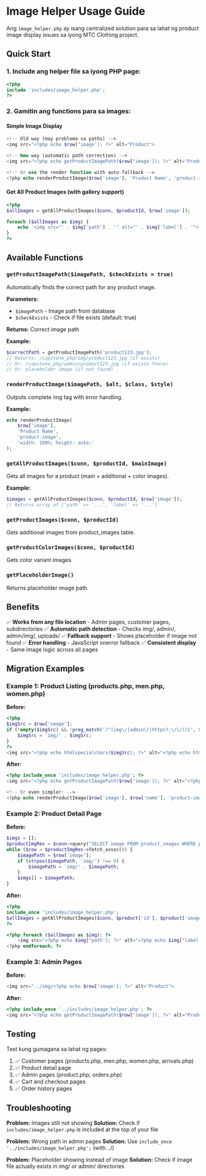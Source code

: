 # Image Helper Usage Guide

Ang `image_helper.php` ay isang centralized solution para sa lahat ng product image display issues sa iyong MTC Clothing project.

## Quick Start

### 1. Include ang helper file sa iyong PHP page:

```php
<?php
include 'includes/image_helper.php';
?>
```

### 2. Gamitin ang functions para sa images:

#### Simple Image Display
```php
<!-- Old way (may problema sa paths) -->
<img src="<?php echo $row['image']; ?>" alt="Product">

<!-- New way (automatic path correction) -->
<img src="<?php echo getProductImagePath($row['image']); ?>" alt="Product">

<!-- Or use the render function with auto-fallback -->
<?php echo renderProductImage($row['image'], 'Product Name', 'product-img', 'width: 100%;'); ?>
```

#### Get All Product Images (with gallery support)
```php
<?php
$allImages = getAllProductImages($conn, $productId, $row['image']);

foreach ($allImages as $img) {
    echo '<img src="' . $img['path'] . '" alt="' . $img['label'] . '">';
}
?>
```

## Available Functions

### `getProductImagePath($imagePath, $checkExists = true)`
Automatically finds the correct path for any product image.

**Parameters:**
- `$imagePath` - Image path from database
- `$checkExists` - Check if file exists (default: true)

**Returns:** Correct image path

**Example:**
```php
$correctPath = getProductImagePath('product123.jpg');
// Returns: /capstone_php/img/product123.jpg (if exists)
// Or: /capstone_php/admin/product123.jpg (if exists there)
// Or: placeholder image (if not found)
```

### `renderProductImage($imagePath, $alt, $class, $style)`
Outputs complete img tag with error handling.

**Example:**
```php
echo renderProductImage(
    $row['image'], 
    'Product Name', 
    'product-image', 
    'width: 100%; height: auto;'
);
```

### `getAllProductImages($conn, $productId, $mainImage)`
Gets all images for a product (main + additional + color images).

**Example:**
```php
$images = getAllProductImages($conn, $productId, $row['image']);
// Returns array of ['path' => '...', 'label' => '...']
```

### `getProductImages($conn, $productId)`
Gets additional images from product_images table.

### `getProductColorImages($conn, $productId)`
Gets color variant images.

### `getPlaceholderImage()`
Returns placeholder image path.

## Benefits

✅ **Works from any file location** - Admin pages, customer pages, subdirectories
✅ **Automatic path detection** - Checks img/, admin/, admin/img/, uploads/
✅ **Fallback support** - Shows placeholder if image not found
✅ **Error handling** - JavaScript onerror fallback
✅ **Consistent display** - Same image logic across all pages

## Migration Examples

### Example 1: Product Listing (products.php, men.php, women.php)

**Before:**
```php
<?php
$imgSrc = $row['image'];
if (!empty($imgSrc) && !preg_match('/^(img\/|admin\/|https?:\/\/)/i', $imgSrc)) {
    $imgSrc = 'img/' . $imgSrc;
}
?>
<img src="<?php echo htmlspecialchars($imgSrc); ?>" alt="<?php echo htmlspecialchars($row['name']); ?>">
```

**After:**
```php
<?php include_once 'includes/image_helper.php'; ?>
<img src="<?php echo getProductImagePath($row['image']); ?>" alt="<?php echo htmlspecialchars($row['name']); ?>">

<!-- Or even simpler: -->
<?php echo renderProductImage($row['image'], $row['name'], 'product-image'); ?>
```

### Example 2: Product Detail Page

**Before:**
```php
$imgs = [];
$productImgRes = $conn->query("SELECT image FROM product_images WHERE product_id = " . (int)$product['id']);
while ($row = $productImgRes->fetch_assoc()) {
    $imagePath = $row['image'];
    if (strpos($imagePath, 'img/') !== 0) {
        $imagePath = 'img/' . $imagePath;
    }
    $imgs[] = $imagePath;
}
```

**After:**
```php
<?php 
include_once 'includes/image_helper.php';
$allImages = getAllProductImages($conn, $product['id'], $product['image']);
?>

<?php foreach ($allImages as $img): ?>
    <img src="<?php echo $img['path']; ?>" alt="<?php echo $img['label']; ?>">
<?php endforeach; ?>
```

### Example 3: Admin Pages

**Before:**
```php
<img src="../img/<?php echo $row['image']; ?>" alt="Product">
```

**After:**
```php
<?php include_once '../includes/image_helper.php'; ?>
<img src="<?php echo getProductImagePath($row['image']); ?>" alt="Product">
```

## Testing

Test kung gumagana sa lahat ng pages:
1. ✅ Customer pages (products.php, men.php, women.php, arrivals.php)
2. ✅ Product detail page
3. ✅ Admin pages (product.php, orders.php)
4. ✅ Cart and checkout pages
5. ✅ Order history pages

## Troubleshooting

**Problem:** Images still not showing
**Solution:** Check if `includes/image_helper.php` is included at the top of your file

**Problem:** Wrong path in admin pages
**Solution:** Use `include_once '../includes/image_helper.php';` (with ../)

**Problem:** Placeholder showing instead of image
**Solution:** Check if image file actually exists in img/ or admin/ directories
